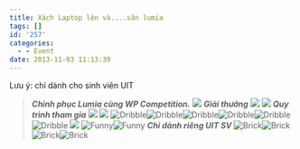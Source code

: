 ```yaml
---
title: Xách Laptop lên và....săn lumia
tags: []
id: '257'
categories:
  - - Event
date: 2013-11-03 11:13:39
---
```


Lưu ý: chỉ dành cho sinh viên UIT
<!-- more -->
> **_Chinh phục Lumia cùng WP Competition._** ![](http://farm3.staticflickr.com/2819/10642027536_ed0a9a6c2a_z.jpg) **_Giải thưởng_** ![](http://farm3.staticflickr.com/2821/10642032485_8e23de30db_b.jpg) ![](http://farm3.staticflickr.com/2808/10642040315_da77331be4_b.jpg) **_Quy trình tham gia_** ![](http://farm3.staticflickr.com/2868/10642011045_8a0847a1f6_b.jpg) ![](http://farm8.staticflickr.com/7343/10642268783_f97e191b4c_b.jpg) ![](http://forum.uit.edu.vn/emo/dribble.gif "Dribble")![](http://forum.uit.edu.vn/emo/dribble.gif "Dribble")![](http://forum.uit.edu.vn/emo/dribble.gif "Dribble")![](http://forum.uit.edu.vn/emo/dribble.gif "Dribble")![](http://forum.uit.edu.vn/emo/dribble.gif "Dribble")![](http://forum.uit.edu.vn/emo/dribble.gif "Dribble") ![](http://farm6.staticflickr.com/5500/10642293243_21e53de8fb_z.jpg) ![](http://forum.uit.edu.vn/emo/Funny.gif "Funny")![](http://forum.uit.edu.vn/emo/Funny.gif "Funny") **_Chỉ dành riêng UIT SV_** ![](http://forum.uit.edu.vn/emo/brick.png "Brick")![](http://forum.uit.edu.vn/emo/brick.png "Brick")![](http://forum.uit.edu.vn/emo/brick.png "Brick")![](http://forum.uit.edu.vn/emo/brick.png "Brick")